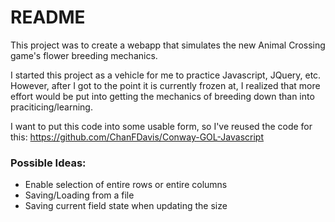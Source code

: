 # README
This project was to create a webapp that simulates the new Animal Crossing game's flower breeding mechanics.

I started this project as a vehicle for me to practice Javascript, JQuery, etc. However, after I got to the point it is currently frozen at, I realized that more effort would be put into getting the mechanics of breeding down than into praciticing/learning.

I want to put this code into some usable form, so I've reused the code for this: https://github.com/ChanFDavis/Conway-GOL-Javascript

### Possible Ideas:
* Enable selection of entire rows or entire columns
* Saving/Loading from a file
* Saving current field state when updating the size